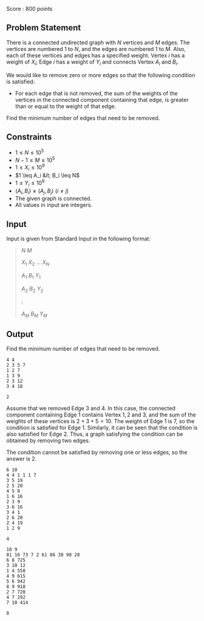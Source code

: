 Score : $800$ points

## Problem Statement

There is a connected undirected graph with $N$ vertices and $M$ edges.
The vertices are numbered $1$ to $N$, and the edges are numbered $1$ to $M$.
Also, each of these vertices and edges has a specified weight.
Vertex $i$ has a weight of $X_i$; Edge $i$ has a weight of $Y_i$ and connects Vertex $A_i$ and $B_i$.

We would like to remove zero or more edges so that the following condition is satisfied:

- For each edge that is not removed, the sum of the weights of the vertices in the connected component containing that edge, is greater than or equal to the weight of that edge.

Find the minimum number of edges that need to be removed.

## Constraints

- $1 \leq N \leq 10^5$
- $N-1 \leq M \leq 10^5$
- $1 \leq X_i \leq 10^9$
- $1 \leq A_i &lt; B_i \leq N$
- $1 \leq Y_i \leq 10^9$
- $(A_i,B_i) \neq (A_j,B_j)$ ($i \neq j$)
- The given graph is connected.
- All values in input are integers.

## Input

Input is given from Standard Input in the following format:

> $N$ $M$
> 
> $X_1$ $X_2$ $...$ $X_N$
> 
> $A_1$ $B_1$ $Y_1$
> 
> $A_2$ $B_2$ $Y_2$
> 
> $:$
> 
> $A_M$ $B_M$ $Y_M$

## Output

Find the minimum number of edges that need to be removed.

```input1
4 4
2 3 5 7
1 2 7
1 3 9
2 3 12
3 4 18
```

```output1
2
```

Assume that we removed Edge $3$ and $4$.
In this case, the connected component containing Edge $1$ contains Vertex $1, 2$ and $3$, and the sum of the weights of these vertices is $2+3+5=10$.
The weight of Edge $1$ is $7$, so the condition is satisfied for Edge $1$.
Similarly, it can be seen that the condition is also satisfied for Edge $2$.
Thus, a graph satisfying the condition can be obtained by removing two edges.

The condition cannot be satisfied by removing one or less edges, so the answer is $2$.

```input2
6 10
4 4 1 1 1 7
3 5 19
2 5 20
4 5 8
1 6 16
2 3 9
3 6 16
3 4 1
2 6 20
2 4 19
1 2 9
```

```output2
4
```

```input3
10 9
81 16 73 7 2 61 86 38 90 28
6 8 725
3 10 12
1 4 558
4 9 615
5 6 942
8 9 918
2 7 720
4 7 292
7 10 414
```

```output3
8
```